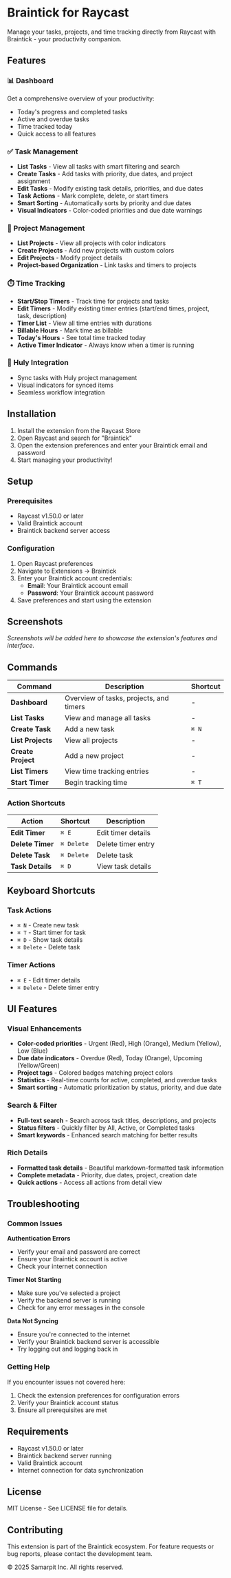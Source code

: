 # Braintick for Raycast

Manage your tasks, projects, and time tracking directly from Raycast with Braintick - your productivity companion.

## Features

### 📊 Dashboard
Get a comprehensive overview of your productivity:
- Today's progress and completed tasks
- Active and overdue tasks
- Time tracked today
- Quick access to all features

### ✅ Task Management
- **List Tasks** - View all tasks with smart filtering and search
- **Create Tasks** - Add tasks with priority, due dates, and project assignment
- **Edit Tasks** - Modify existing task details, priorities, and due dates
- **Task Actions** - Mark complete, delete, or start timers
- **Smart Sorting** - Automatically sorts by priority and due dates
- **Visual Indicators** - Color-coded priorities and due date warnings

### 📁 Project Management
- **List Projects** - View all projects with color indicators
- **Create Projects** - Add new projects with custom colors
- **Edit Projects** - Modify project details
- **Project-based Organization** - Link tasks and timers to projects

### ⏱️ Time Tracking
- **Start/Stop Timers** - Track time for projects and tasks
- **Edit Timers** - Modify existing timer entries (start/end times, project, task, description)
- **Timer List** - View all time entries with durations
- **Billable Hours** - Mark time as billable
- **Today's Hours** - See total time tracked today
- **Active Timer Indicator** - Always know when a timer is running

### 🔄 Huly Integration
- Sync tasks with Huly project management
- Visual indicators for synced items
- Seamless workflow integration

## Installation

1. Install the extension from the Raycast Store
2. Open Raycast and search for "Braintick"
3. Open the extension preferences and enter your Braintick email and password
4. Start managing your productivity!

## Setup

### Prerequisites
- Raycast v1.50.0 or later
- Valid Braintick account
- Braintick backend server access

### Configuration
1. Open Raycast preferences
2. Navigate to Extensions → Braintick
3. Enter your Braintick account credentials:
   - **Email**: Your Braintick account email
   - **Password**: Your Braintick account password
4. Save preferences and start using the extension

## Screenshots

*Screenshots will be added here to showcase the extension's features and interface.*

## Commands

| Command | Description | Shortcut |
|---------|-------------|----------|
| **Dashboard** | Overview of tasks, projects, and timers | - |
| **List Tasks** | View and manage all tasks | - |
| **Create Task** | Add a new task | `⌘ N` |
| **List Projects** | View all projects | - |
| **Create Project** | Add a new project | - |
| **List Timers** | View time tracking entries | - |
| **Start Timer** | Begin tracking time | `⌘ T` |

### Action Shortcuts
| Action | Shortcut | Description |
|--------|----------|-------------|
| **Edit Timer** | `⌘ E` | Edit timer details |
| **Delete Timer** | `⌘ Delete` | Delete timer entry |
| **Delete Task** | `⌘ Delete` | Delete task |
| **Task Details** | `⌘ D` | View task details |

## Keyboard Shortcuts

### Task Actions
- `⌘ N` - Create new task
- `⌘ T` - Start timer for task
- `⌘ D` - Show task details
- `⌘ Delete` - Delete task

### Timer Actions
- `⌘ E` - Edit timer details
- `⌘ Delete` - Delete timer entry

## UI Features

### Visual Enhancements
- **Color-coded priorities** - Urgent (Red), High (Orange), Medium (Yellow), Low (Blue)
- **Due date indicators** - Overdue (Red), Today (Orange), Upcoming (Yellow/Green)
- **Project tags** - Colored badges matching project colors
- **Statistics** - Real-time counts for active, completed, and overdue tasks
- **Smart sorting** - Automatic prioritization by status, priority, and due date

### Search & Filter
- **Full-text search** - Search across task titles, descriptions, and projects
- **Status filters** - Quickly filter by All, Active, or Completed tasks
- **Smart keywords** - Enhanced search matching for better results

### Rich Details
- **Formatted task details** - Beautiful markdown-formatted task information
- **Complete metadata** - Priority, due dates, project, creation date
- **Quick actions** - Access all actions from detail view

## Troubleshooting

### Common Issues

**Authentication Errors**
- Verify your email and password are correct
- Ensure your Braintick account is active
- Check your internet connection

**Timer Not Starting**
- Make sure you've selected a project
- Verify the backend server is running
- Check for any error messages in the console

**Data Not Syncing**
- Ensure you're connected to the internet
- Verify your Braintick backend server is accessible
- Try logging out and logging back in

### Getting Help

If you encounter issues not covered here:
1. Check the extension preferences for configuration errors
2. Verify your Braintick account status
3. Ensure all prerequisites are met

## Requirements

- Raycast v1.50.0 or later
- Braintick backend server running
- Valid Braintick account
- Internet connection for data synchronization

## License

MIT License - See LICENSE file for details.

## Contributing

This extension is part of the Braintick ecosystem. For feature requests or bug reports, please contact the development team.

© 2025 Samarpit Inc. All rights reserved.
